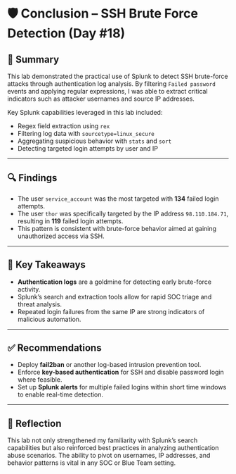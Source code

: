 # 🛡️ Conclusion – SSH Brute Force Detection (Day #18)

## 🧾 Summary

This lab demonstrated the practical use of Splunk to detect SSH brute-force attacks through authentication log analysis. By filtering `Failed password` events and applying regular expressions, I was able to extract critical indicators such as attacker usernames and source IP addresses.

Key Splunk capabilities leveraged in this lab included:

- Regex field extraction using `rex`
- Filtering log data with `sourcetype=linux_secure`
- Aggregating suspicious behavior with `stats` and `sort`
- Detecting targeted login attempts by user and IP

---

## 🔍 Findings

- The user `service_account` was the most targeted with **134** failed login attempts.
- The user `thor` was specifically targeted by the IP address `98.110.184.71`, resulting in **119** failed login attempts.
- This pattern is consistent with brute-force behavior aimed at gaining unauthorized access via SSH.

---

## 🧠 Key Takeaways

- **Authentication logs** are a goldmine for detecting early brute-force activity.
- Splunk’s search and extraction tools allow for rapid SOC triage and threat analysis.
- Repeated login failures from the same IP are strong indicators of malicious automation.

---

## ✅ Recommendations

- Deploy **fail2ban** or another log-based intrusion prevention tool.
- Enforce **key-based authentication** for SSH and disable password login where feasible.
- Set up **Splunk alerts** for multiple failed logins within short time windows to enable real-time detection.

---

## 📘 Reflection

This lab not only strengthened my familiarity with Splunk’s search capabilities but also reinforced best practices in analyzing authentication abuse scenarios. The ability to pivot on usernames, IP addresses, and behavior patterns is vital in any SOC or Blue Team setting.

